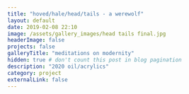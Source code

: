 ```yaml
---
title: "hoved/hale/head/tails - a werewolf"
layout: default
date: 2019-02-08 22:10
image: /assets/gallery_images/head tails final.jpg
headerImage: false
projects: false
galleryTitle: "meditations on modernity"
hidden: true # don't count this post in blog pagination
description: "2020 oil/acrylics"
category: project
externalLink: false
---
```


